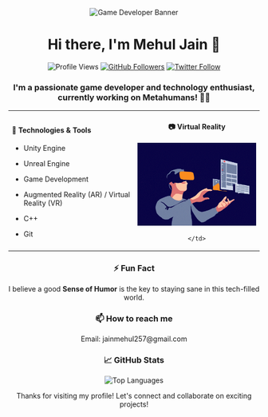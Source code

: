 <!-- Banner -->
<p align="center">
  <img src="https://wallpapercave.com/wp/wp7664856.png" alt="Game Developer Banner">
</p>

<!-- Title -->
<h1 align="center">Hi there, I'm Mehul Jain 👋</h1>

<!-- Badges or Shields (optional) -->
<p align="center">
  <img src="https://komarev.com/ghpvc/?username=your_username" alt="Profile Views" />
  <a href="https://github.com/mehuljain75"><img src="https://img.shields.io/github/followers/mehuljain75?style=social" alt="GitHub Followers" /></a>
  <a href="https://twitter.com/your_twitter_handle"><img src="https://img.shields.io/twitter/follow/your_twitter_handle?style=social" alt="Twitter Follow" /></a>
</p>

<!-- Introduction -->
<h3 align="center">I'm a passionate game developer and technology enthusiast, currently working on <strong>Metahumans</strong>! 🦸‍♂️</h3>

<!-- Technologies & Tools with Image on the Right -->
<table>
  <tr>
    <td width="50%">
      
#### 🔧 Technologies & Tools

- Unity Engine
- Unreal Engine
- Game Development
- Augmented Reality (AR) / Virtual Reality (VR)
- C++
- Git

    </td>
    <td width="50%" align="center">
      
#### 📷 Virtual Reality

![Virtual Reality GIF](https://github.com/mehuljain75/mehuljain75/blob/main/vr.gif)

    </td>
  </tr>
</table>

<!-- Fun Fact -->
<h3 align="center">⚡ Fun Fact</h3>
<p align="center">I believe a good <strong>Sense of Humor</strong> is the key to staying sane in this tech-filled world.</p>

<!-- How to reach me -->
<h3 align="center">📫 How to reach me</h3>
<p align="center">
  Email: jainmehul257@gmail.com<br>
</p>

<!-- GitHub Stats -->
<h3 align="center">📈 GitHub Stats</h3>
<p align="center">
  <img src="https://github-readme-stats.vercel.app/api/top-langs/?username=mehuljain75&layout=compact&hide=html" alt="Top Languages" />
</p>

<!-- Additional Info (optional) -->

<!-- Footer -->
<p align="center">Thanks for visiting my profile! Let's connect and collaborate on exciting projects!</p>
